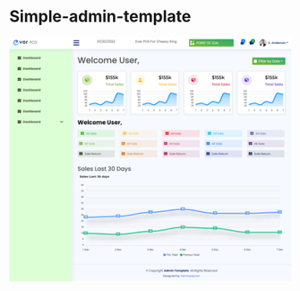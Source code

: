 # Simple-admin-template
<!----------------Add template Logo ------------------------->
<img src = "logo.png"/>
